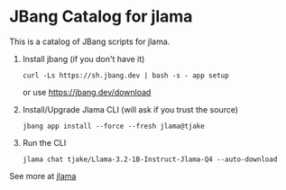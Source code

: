 # JBang Catalog for jlama

This is a catalog of JBang scripts for jlama.

1. Install jbang (if you don't have it)

   `curl -Ls https://sh.jbang.dev | bash -s - app setup`

   or use https://jbang.dev/download

2. Install/Upgrade Jlama CLI (will ask if you trust the source)

    `jbang app install --force --fresh jlama@tjake`

3. Run the CLI

    ```
    jlama chat tjake/Llama-3.2-1B-Instruct-Jlama-Q4 --auto-download
    ```

See more at [jlama](https://github.com/tjake/Jlama?tab=readme-ov-file#%EF%B8%8F%EF%B8%8F-how-to-use-as-a-local-client)

